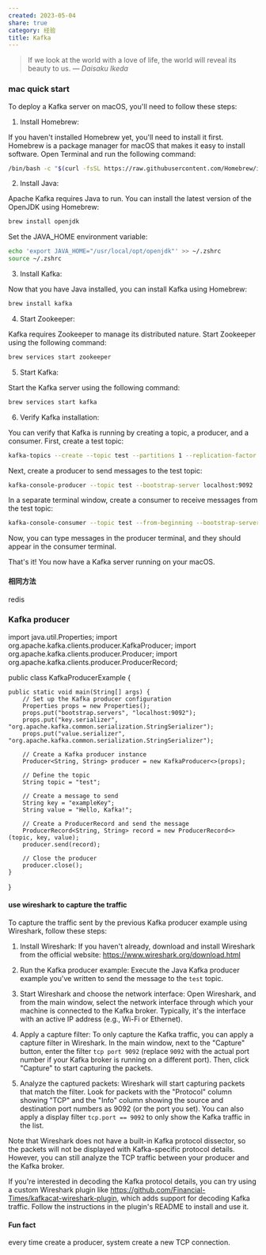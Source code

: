 ```yaml
---
created: 2023-05-04
share: true
category: 经验
title: Kafka
---
```


> If we look at the world with a love of life, the world will reveal its beauty to us.
> — <cite>Daisaku Ikeda</cite>

### mac quick start
To deploy a Kafka server on macOS, you'll need to follow these steps:

1. Install Homebrew:

If you haven't installed Homebrew yet, you'll need to install it first. Homebrew is a package manager for macOS that makes it easy to install software. Open Terminal and run the following command:

```bash
/bin/bash -c "$(curl -fsSL https://raw.githubusercontent.com/Homebrew/install/HEAD/install.sh)"
```

2. Install Java:

Apache Kafka requires Java to run. You can install the latest version of the OpenJDK using Homebrew:

```bash
brew install openjdk
```

Set the JAVA_HOME environment variable:

```bash
echo 'export JAVA_HOME="/usr/local/opt/openjdk"' >> ~/.zshrc
source ~/.zshrc
```

3. Install Kafka:

Now that you have Java installed, you can install Kafka using Homebrew:

```bash
brew install kafka
```

4. Start Zookeeper:

Kafka requires Zookeeper to manage its distributed nature. Start Zookeeper using the following command:

```bash
brew services start zookeeper
```

5. Start Kafka:

Start the Kafka server using the following command:

```bash
brew services start kafka
```

6. Verify Kafka installation:

You can verify that Kafka is running by creating a topic, a producer, and a consumer. First, create a test topic:

```bash
kafka-topics --create --topic test --partitions 1 --replication-factor 1 --bootstrap-server localhost:9092
```

Next, create a producer to send messages to the test topic:

```bash
kafka-console-producer --topic test --bootstrap-server localhost:9092
```

In a separate terminal window, create a consumer to receive messages from the test topic:

```bash
kafka-console-consumer --topic test --from-beginning --bootstrap-server localhost:9092
```

Now, you can type messages in the producer terminal, and they should appear in the consumer terminal.

That's it! You now have a Kafka server running on your macOS.


#### 相同方法
redis


### Kafka producer
import java.util.Properties;
import org.apache.kafka.clients.producer.KafkaProducer;
import org.apache.kafka.clients.producer.Producer;
import org.apache.kafka.clients.producer.ProducerRecord;

public class KafkaProducerExample {

    public static void main(String[] args) {
        // Set up the Kafka producer configuration
        Properties props = new Properties();
        props.put("bootstrap.servers", "localhost:9092");
        props.put("key.serializer", "org.apache.kafka.common.serialization.StringSerializer");
        props.put("value.serializer", "org.apache.kafka.common.serialization.StringSerializer");

        // Create a Kafka producer instance
        Producer<String, String> producer = new KafkaProducer<>(props);

        // Define the topic
        String topic = "test";

        // Create a message to send
        String key = "exampleKey";
        String value = "Hello, Kafka!";

        // Create a ProducerRecord and send the message
        ProducerRecord<String, String> record = new ProducerRecord<>(topic, key, value);
        producer.send(record);

        // Close the producer
        producer.close();
    }
}

#### use wireshark to capture the traffic
To capture the traffic sent by the previous Kafka producer example using Wireshark, follow these steps:

1. Install Wireshark:
   If you haven't already, download and install Wireshark from the official website: https://www.wireshark.org/download.html

2. Run the Kafka producer example:
   Execute the Java Kafka producer example you've written to send the message to the `test` topic.

3. Start Wireshark and choose the network interface:
   Open Wireshark, and from the main window, select the network interface through which your machine is connected to the Kafka broker. Typically, it's the interface with an active IP address (e.g., Wi-Fi or Ethernet).

4. Apply a capture filter:
   To only capture the Kafka traffic, you can apply a capture filter in Wireshark. In the main window, next to the "Capture" button, enter the filter `tcp port 9092` (replace `9092` with the actual port number if your Kafka broker is running on a different port). Then, click "Capture" to start capturing the packets.

5. Analyze the captured packets:
   Wireshark will start capturing packets that match the filter. Look for packets with the "Protocol" column showing "TCP" and the "Info" column showing the source and destination port numbers as 9092 (or the port you set). You can also apply a display filter `tcp.port == 9092` to only show the Kafka traffic in the list.

Note that Wireshark does not have a built-in Kafka protocol dissector, so the packets will not be displayed with Kafka-specific protocol details. However, you can still analyze the TCP traffic between your producer and the Kafka broker.

If you're interested in decoding the Kafka protocol details, you can try using a custom Wireshark plugin like https://github.com/Financial-Times/kafkacat-wireshark-plugin, which adds support for decoding Kafka traffic. Follow the instructions in the plugin's README to install and use it.

#### Fun fact
every time create a producer, system create a new TCP connection.
